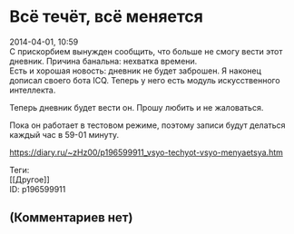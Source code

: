Всё течёт, всё меняется
=======================

  
2014-04-01, 10:59  
 С прискорбием вынужден сообщить, что больше не смогу вести этот дневник. Причина банальна: нехватка времени.   
 Есть и хорошая новость: дневник не будет заброшен. Я наконец дописал своего бота ICQ. Теперь у него есть модуль искусственного интеллекта.   
   
 Теперь дневник будет вести он. Прошу любить и не жаловаться.   
   
 Пока он работает в тестовом режиме, поэтому записи будут делаться каждый час в 59-01 минуту.   
  
<https://diary.ru/~zHz00/p196599911_vsyo-techyot-vsyo-menyaetsya.htm>  
  
Теги:  
[[Другое]]  
ID: p196599911  


(Комментариев нет)
------------------